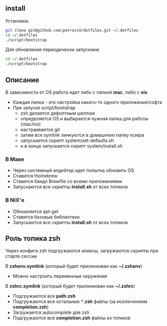 ## install

Установка:

```sh
git clone git@github.com:petrovi4/dotfiles.git ~/.dotfiles
cd ~/.dotfiles
./script/bootstrap
```

Для обновления периодически запускаем

```sh
cd ~/.dotfiles
./script/bootstrap
```

## Описание

В зависимости от OS работа идет либо с папкой **mac**, либо с **nix**


- Каждая папка - это настройка какого-то одного приложения/софта
- При запуске script/bootstrap
  - zsh делается дефолтным шеллом
  - определяется OS и выбирается нужная папка для работы (mac/nix)
  - настраивается git
  - затем все symlink линкуются в домашнюю папку юзера
  - запускается скрипт system/set-defaults.sh
  - и в конце запускается скрипт system/install.sh



### В Маке

- Через системный апдейтер идет попытка обновить OS
- Ставится Homebrew
- Ставится бандл Brewfile со всеми приложениями
- Запускаются все скрипты **install.sh** от всех топиков



### В NIX'е

- Обновляется apt-get
- Ставятся базовые библиотеки
- Запускаются все скрипты **install.sh** от всех топиков


## Роль топика zsh

Через конфиги zsh подгружаются алиасы, загружаются скрипты при старте сессии


В **zshenv.symlink** (который будет прилинкован как **~/.zshenv**) 
- Можно настроить переменные окружения


В **zshrc.symlink** (который будет прилинкован как **~/.zshrc**) 
- Подгружаются все **path.zsh** 
- Подгружаются все остальные ***.zsh** файлы (за исключением **completion.zsh**)
- Загружается autocomplete для zsh
- Подгружаются все **completion.zsh** файлы из топиков




